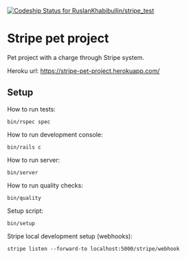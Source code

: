 [![Codeship Status for RuslanKhabibullin/stripe_test](https://app.codeship.com/projects/29a94b77-daf8-40f0-aff4-ac486ab9b2c8/status?branch=master)](https://app.codeship.com/projects/424195)

# Stripe pet project

Pet project with a charge through Stripe system.

Heroku url: https://stripe-pet-project.herokuapp.com/

## Setup

How to run tests:

```
bin/rspec spec
```

How to run development console:

```
bin/rails c
```

How to run server:

```
bin/server
```

How to run quality checks:

```
bin/quality
```

Setup script:

```
bin/setup
```

Stripe local development setup (webhooks):

```
stripe listen --forward-to localhost:5000/stripe/webhook
```
